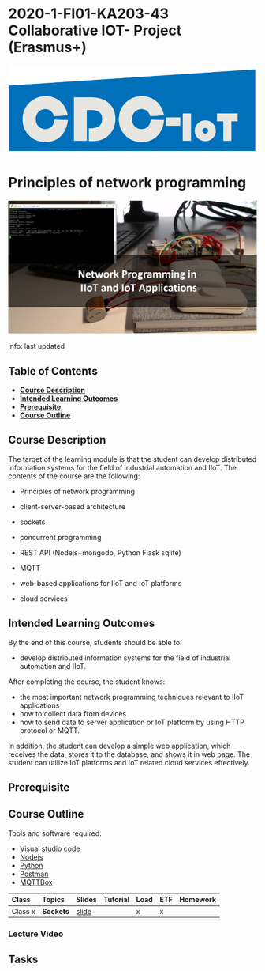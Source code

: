 # 2020-1-FI01-KA203-43 Collaborative IOT- Project (Erasmus+)

![](project_logo.png)

# Principles of network programming

![](course_logo.png)

info: last updated

## Table of Contents
- [**Course Description**](#course-description)
- [**Intended Learning Outcomes**](#intended-learning-outcomes)
- [**Prerequisite**](#prerequisite)
- [**Course Outline**](#course-outline)

## Course Description
The target of the learning module is that the student can develop distributed information systems for the field of industrial automation and IIoT. The contents of the course are the following:

- Principles of network programming

- client-server-based architecture

- sockets

- concurrent programming

- REST API (Nodejs+mongodb, Python Flask sqlite)

- MQTT

- web-based applications for IIoT and IoT platforms

- cloud services

## Intended Learning Outcomes
By the end of this course, students should be able to:

- develop distributed information systems for the field of industrial automation and IIoT. 

After completing the course, the student knows:

-  the most important network programming techniques relevant to IIoT applications
-  how to collect data from devices
-  how to send data to server application or IoT platform by using HTTP protocol or MQTT.

In addition, the student can develop a simple web application, which receives the data, stores it to the database, and shows it in web page. The student can utilize IoT platforms and IoT related cloud services effectively.

## Prerequisite

## Course Outline

Tools and software required:
- [Visual studio code](https://code.visualstudio.com/)
- [Nodejs](https://nodejs.org/en/)
- [Python](https://www.python.org/downloads/)
- [Postman](https://www.postman.com/downloads/)
- [MQTTBox](https://www.microsoft.com/en-us/p/mqttbox/9nblggh55jzg?activetab=pivot:overviewtab)

Class|Topics|Slides|Tutorial|Load|ETF|Homework|
|:----|:-----|:----|:-----|:-----|:-----|:-----|
|Class x|**Sockets**|[slide](sockets/)||x|x||


### Lecture Video

## Tasks
